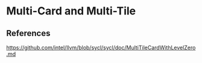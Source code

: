 # Multi-Card and Multi-Tile

## References
https://github.com/intel/llvm/blob/sycl/sycl/doc/MultiTileCardWithLevelZero.md